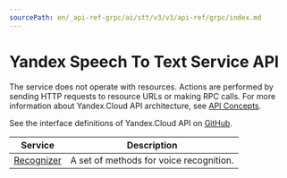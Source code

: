 ```yaml
---
sourcePath: en/_api-ref-grpc/ai/stt/v3/v3/api-ref/grpc/index.md
---
```

# Yandex Speech To Text Service API
The service does not operate with resources. Actions are performed by sending HTTP requests to resource URLs or making RPC calls. For more information about Yandex.Cloud API architecture, see [API Concepts](/docs/api-design-guide/).

See the interface definitions of Yandex.Cloud API on [GitHub](https://github.com/yandex-cloud/cloudapi).

Service | Description
--- | ---
[Recognizer](./stt_service.md) | A set of methods for voice recognition.
